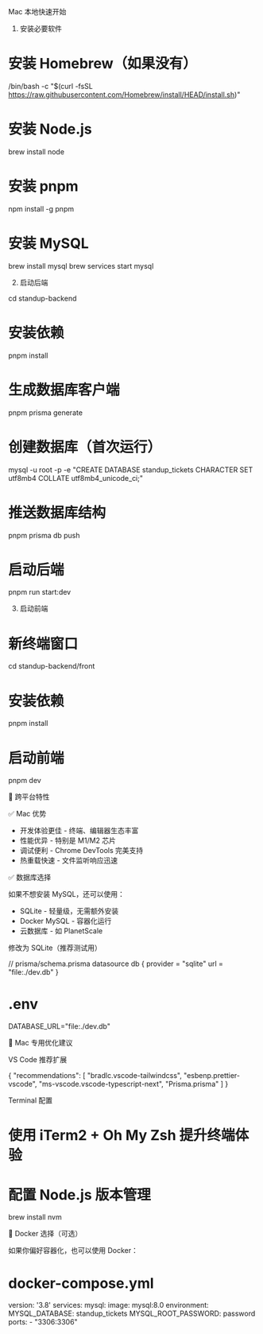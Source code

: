  Mac 本地快速开始

  1. 安装必要软件

  # 安装 Homebrew（如果没有）
  /bin/bash -c "$(curl -fsSL https://raw.githubusercontent.com/Homebrew/install/HEAD/install.sh)"

  # 安装 Node.js
  brew install node

  # 安装 pnpm
  npm install -g pnpm

  # 安装 MySQL
  brew install mysql
  brew services start mysql

  2. 启动后端

  cd standup-backend

  # 安装依赖
  pnpm install

  # 生成数据库客户端
  pnpm prisma generate

  # 创建数据库（首次运行）
  mysql -u root -p -e "CREATE DATABASE standup_tickets CHARACTER SET utf8mb4 COLLATE utf8mb4_unicode_ci;"

  # 推送数据库结构
  pnpm prisma db push

  # 启动后端
  pnpm run start:dev

  3. 启动前端

  # 新终端窗口
  cd standup-backend/front

  # 安装依赖
  pnpm install

  # 启动前端
  pnpm dev

  🌟 跨平台特性

  ✅ Mac 优势

  - 开发体验更佳 - 终端、编辑器生态丰富
  - 性能优异 - 特别是 M1/M2 芯片
  - 调试便利 - Chrome DevTools 完美支持
  - 热重载快速 - 文件监听响应迅速

  ✅ 数据库选择

  如果不想安装 MySQL，还可以使用：
  - SQLite - 轻量级，无需额外安装
  - Docker MySQL - 容器化运行
  - 云数据库 - 如 PlanetScale

  修改为 SQLite（推荐测试用）

  // prisma/schema.prisma
  datasource db {
    provider = "sqlite"
    url      = "file:./dev.db"
  }

  # .env 
  DATABASE_URL="file:./dev.db"

  🔧 Mac 专用优化建议

  VS Code 推荐扩展

  {
    "recommendations": [
      "bradlc.vscode-tailwindcss",
      "esbenp.prettier-vscode",
      "ms-vscode.vscode-typescript-next",
      "Prisma.prisma"
    ]
  }

  Terminal 配置

  # 使用 iTerm2 + Oh My Zsh 提升终端体验
  # 配置 Node.js 版本管理
  brew install nvm

  🐳 Docker 选择（可选）

  如果你偏好容器化，也可以使用 Docker：

  # docker-compose.yml
  version: '3.8'
  services:
    mysql:
      image: mysql:8.0
      environment:
        MYSQL_DATABASE: standup_tickets
        MYSQL_ROOT_PASSWORD: password
      ports:
        - "3306:3306"